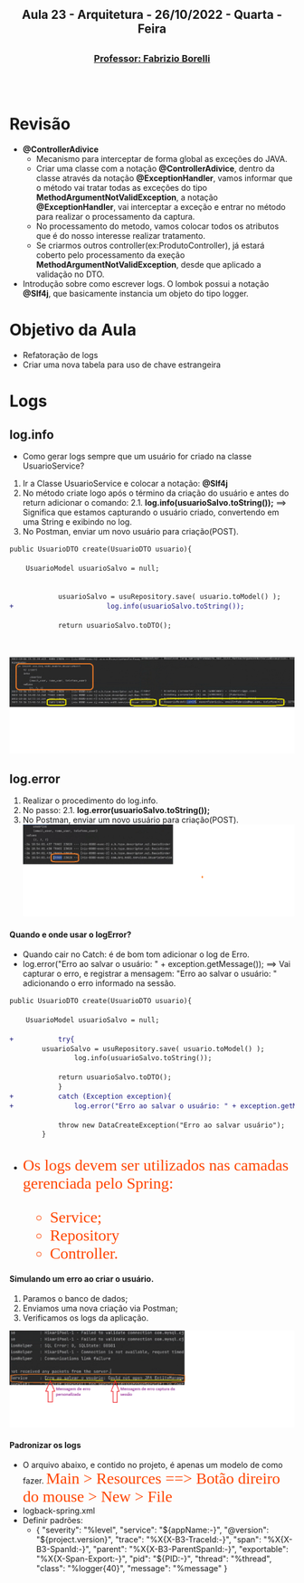 <h2 align = "center" >Aula 23  - Arquitetura - 26/10/2022 - Quarta - Feira<h2>

<h3 align = "center" ><a href="https://github.com/ffborelli/curso-brq-java-2022-09-05/">Professor: Fabrizio Borelli</a></h3>
</br></br>

# Revisão
- **@ControllerAdivice**
  - Mecanismo para interceptar de forma global as exceções do JAVA.
  - Criar uma classe com a notação **@ControllerAdivice**, dentro da classe através da notação **@ExceptionHandler**, vamos informar que o método vai tratar todas as exceções do tipo **MethodArgumentNotValidException**, a notação **@ExceptionHandler**, vai interceptar a exceção e entrar no método para realizar o processamento da captura.
  - No processamento do metodo, vamos colocar todos os atributos que é do nosso interesse realizar tratamento. 
  - Se criarmos outros controller(ex:ProdutoController), já estará coberto pelo processamento da exeção **MethodArgumentNotValidException**, desde que aplicado a validação no DTO.
- Introdução sobre como escrever logs. O lombok possui a notação **@Slf4j**, que basicamente instancia um objeto do tipo logger.

# Objetivo da Aula
- Refatoração de logs
- Criar uma nova tabela para uso de chave estrangeira

# Logs
## log.info
- Como gerar logs sempre que um usuário for criado na classe UsuarioService?

1. Ir a Classe UsuarioService e colocar a notação: **@Slf4j**
2. No método criate logo após o término da criação do usuário e antes do return adicionar o comando:
 2.1. **log.info(usuarioSalvo.toString());** ==> Significa que estamos capturando o usuário criado, convertendo em uma String e exibindo no log.
3. No Postman, enviar um novo usuário para criação(POST).


```diff 
public UsuarioDTO create(UsuarioDTO usuario){

	UsuarioModel usuarioSalvo = null;

		
			usuarioSalvo = usuRepository.save( usuario.toModel() );
+                       log.info(usuarioSalvo.toString());

			return usuarioSalvo.toDTO();
		  
        
```
![](img/23_LogInfo.png)

## log.error

1. Realizar o procedimento do log.info.
2. No passo:
   2.1. **log.error(usuarioSalvo.toString());**
3. No Postman, enviar um novo usuário para criação(POST).
![](img/23_LogError.png)

#### Quando e onde usar o logError?

- Quando cair no Catch: é de bom tom adicionar o log de Erro.
- log.error("Erro ao salvar o usuário: " + exception.getMessage()); ==> Vai capturar o erro, e registrar a mensagem: "Erro ao salvar o usuário: " adicionando o erro informado na sessão.

```diff 
public UsuarioDTO create(UsuarioDTO usuario){

	UsuarioModel usuarioSalvo = null;

+           try{
		usuarioSalvo = usuRepository.save( usuario.toModel() );
                log.info(usuarioSalvo.toString());

			return usuarioSalvo.toDTO();
		    }
+           catch (Exception exception){
+               log.error("Erro ao salvar o usuário: " + exception.getMessage());
			
			throw new DataCreateException("Erro ao salvar usuário");
		}     
        
```
- <span style="font-family:Papyrus; font-size:2em;color: #FF4500">Os logs devem ser utilizados nas camadas gerenciada pelo Spring:
  - Service;
  - Repository
  - Controller.</span>

#### Simulando um erro ao criar o usuário.

1. Paramos o banco de dados;
2. Enviamos uma nova criação via Postman;
3. Verificamos os logs da aplicação.

![](img/23_LogError2.png)

#### Padronizar os logs

- O arquivo abaixo, e contido no projeto, é apenas um modelo de como fazer.
<span style="font-family:Papyrus; font-size:2em;color: #FF4500"> Main > Resources ==> Botão direiro do mouse > New > File
- logback-spring.xml</span>
- Definir padrões:
    - <pattern>
        {
         "severity": "%level",
         "service": "${appName:-}",
         "@version": "${project.version}",
         "trace": "%X{X-B3-TraceId:-}",
         "span": "%X{X-B3-SpanId:-}",
         "parent": "%X{X-B3-ParentSpanId:-}",
         "exportable": "%X{X-Span-Export:-}",
         "pid": "${PID:-}",
         "thread": "%thread",
         "class": "%logger{40}",
         "message": "%message"
        }





